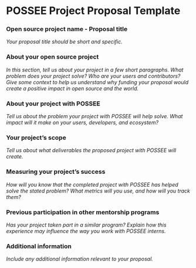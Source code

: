 # POSSEE Project Proposal Template

### Open source project name - Proposal title 

_Your proposal title should be short and specific._


### About your open source project

_In this section, tell us about your project in a few short paragraphs. 
What problem does your project solve? Who are your users and contributors? Give 
some context to help us understand why funding your proposal would create a positive impact
in open source and the world._


### About your project with POSSEE

_Tell us about the problem your project with POSSEE will help solve. What impact will it 
make on your users, developers, and ecosystem?_


### Your project’s scope

_Tell us about what deliverables the proposed project with POSSEE 
will create._


### Measuring your project’s success

_How will you know that the completed project with POSSEE has helped solve 
the stated problem? What metrics will you use, and how will you track them?_

### Previous participation in other mentorship programs

_Has your project taken part in a similar program? Explain how this experience may 
influence the way you work with POSSEE interns._

### Additional information

_Include any additional information relevant to your proposal._
